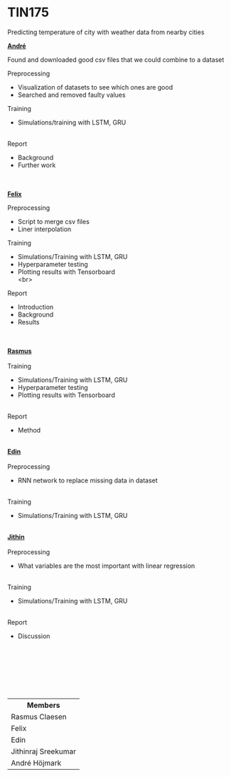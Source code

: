 # TIN175
Predicting temperature of city with weather data from nearby cities


<b><u>André</u></b>

Found and downloaded good csv files that we could combine to a dataset<br>

Preprocessing<br>
- Visualization of datasets to see which ones are good
- Searched and removed faulty values

Training<br>
- Simulations/training with LSTM, GRU<br><br>

Report<br>
- Background<br>
- Further work<br><br><br>


<b><u>Felix</u><br></b>

Preprocessing
- Script to merge csv files
- Liner interpolation

Training<br>
- Simulations/Training with LSTM, GRU <br>
- Hyperparameter testing<br>
- Plotting results with Tensorboard<br>\<br>

Report<br>
- Introduction<br>
- Background<br>
- Results<br><br><br>


<b><u> Rasmus </u></b><br><br>
Training<br>
- Simulations/Training with LSTM, GRU <br>
- Hyperparameter testing<br>
- Plotting results with Tensorboard<br><br>

Report<br>
- Method<br><br>


<b><u> Edin </u> <br><br></b>
Preprocessing
- RNN network to replace missing data in dataset <br><br>

Training<br>
- Simulations/Training with LSTM, GRU <br><br>


<b><u> Jithin </u><br><br></b>
Preprocessing <br>
- What variables are the most important with linear regression <br><br>

Training<br>
- Simulations/Training with LSTM, GRU <br><br>

Report<br>
- Discussion














<br><br><br><br><br><br>


<table class="tg">
  <tr>
    <th class="tg-0lax"><span style="font-weight:bold">Members</span></th>
  </tr>
  <tr>
    <td class="tg-0lax">Rasmus Claesen</td>
  </tr>
  <tr>
    <td class="tg-0lax">Felix</td>
  </tr>
  <tr>
    <td class="tg-0lax">Edin</td>
  </tr>
  <tr>
    <td class="tg-0lax">Jithinraj Sreekumar</td>
  </tr>
  <tr>
    <td class="tg-0lax">André Höjmark</td>
  </tr>
</table>
